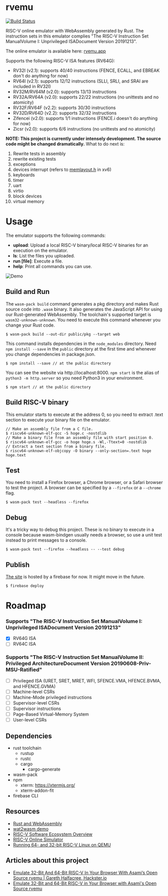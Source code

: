 # rvemu
[![Build Status](https://travis-ci.com/d0iasm/rvemu.svg?branch=master)](https://travis-ci.com/d0iasm/rvemu)  

RISC-V online emulator with WebAssembly generated by Rust. The instruction sets in this emulator complies "The RISC-V Instruction Set ManualVolume I: Unprivileged ISADocument Version 20191213".

The online emulator is available here: [rvemu.app](https://rvemu.app/)

Supports the following RISC-V ISA features (RV64G):
- RV32I (v2.1): supports 40/40 instructions (FENCE, ECALL, and EBREAK don't do anything for now)
- RV64I (v2.1): supports 12/12 instructions (SLLI, SRLI, and SRAI are included in RV32I)
- RV32M/RV64M (v2.0): supports 13/13 instructions
- RV32A/RV64A (v2.0): supports 22/22 instructions (no unittests and no atomicity)
- RV32F/RV64F (v2.2): supports 30/30 instructions
- RV32D/RV64D (v2.2): supports 32/32 instructions
- Zifencei (v2.0): supports 1/1 instructions (FENCE.i doesn't do anything for now)
- Zicsr (v2.0): supports 6/6 instructions (no unittests and no atomicity)

__NOTE: This project is currently under intensely development. The source code might be changed dramatically.__
What to do next is:
1. Rewrite tests in assembly
  1. rewrite existing tests
  2. exceptions
2. devices interrupt (refers to
   [memlayout.h](https://github.com/mit-pdos/xv6-riscv/blob/37df68e5dedbf2a26c2bf0bdae090b206ce78b48/kernel/memlayout.h) in xv6)
  1. keyboards
  2. timer
  3. uart
  4. virtio
  5. block devices
3. virtual memory

# Usage
The emulator supports the following commands:
- __upload__: Upload a local RISC-V binary/local RISC-V binaries for an execution on the emulator.
- __ls__: List the files you uploaded.
- __run [file]__: Execute a file.
- __help__: Print all commands you can use.

![Demo](https://raw.githubusercontent.com/d0iasm/rvemu/master/demo.gif)

## Build and Run
The `wasm-pack build` command generates a pkg directory and makes Rust source code into `.wasm` binary. It also generates the JavaScript API for using our Rust-generated WebAssembly. The toolchain's supported target is `wasm32-unknown-unknown`.
You need to execute this command whenever you change your Rust code.
```
$ wasm-pack build --out-dir public/pkg --target web
```

This command installs dependencies in the `node_modules` directory. Need `npm install --save` in the `public` directory at the first time and whenever you change dependencies in package.json.
```
$ npm install --save // at the public directory
```

You can see the website via http://localhost:8000. `npm start` is the alias of `python3 -m http.server` so you need Python3 in your environment.
```
$ npm start // at the public directory
```

## Build RISC-V binary
This emulator starts to execute at the address 0, so you need to extract .text section to execute your binary file on the emulator.
```
// Make an assembly file from a C file.
$ riscv64-unknown-elf-gcc -S hoge.c -nostdlib
// Make a binary file from an assembly file with start position 0.
$ riscv64-unknown-elf-gcc -o hoge hoge.s -Wl,-Ttext=0 -nostdlib
// Extract a text section from a binary file.
$ riscv64-unknown-elf-objcopy -O binary --only-section=.text hoge hoge.text
```

## Test
You need to install a Firefox browser, a Chrome browser, or a Safari browser to test the project. A browser can be specified by a `--firefox` or a `--chrome` flag.
```
$ wasm-pack test --headless --firefox
```

## Debug
It's a tricky way to debug this project. These is no binary to execute in a console because wasm-bindgen usually needs a browser, so use a unit test instead to print messages to a console.
```
$ wasm-pack test --firefox --headless -- --test debug
```

## Publish
[The site](https://rvemu.app/) is hosted by a firebase for now. It might move in the future.
```
$ firebase deploy
```

# Roadmap
### Supports "The RISC-V Instruction Set ManualVolume I: Unprivileged ISADocument Version 20191213"
- [x] RV64G ISA
- [ ] RV64C ISA

### Supports "The RISC-V Instruction Set ManualVolume II: Privileged ArchitectureDocument Version 20190608-Priv-MSU-Ratified"
- [ ] Privileged ISA (URET, SRET, MRET, WFI, SFENCE.VMA, HFENCE.BVMA, and HFENCE.GVMA)
- [ ] Machine-level CSRs
- [ ] Machine-Mode privileged instructions
- [ ] Supervisor-level CSRs
- [ ] Supervisor instructions
- [ ] Page-Based Virtual-Memory System
- [ ] User-level CSRs

## Dependencies
- rust toolchain
  - rustup
  - rustc
  - cargo
    - cargo-generate
- wasm-pack
- npm
  - xterm: https://xtermjs.org/
  - xterm-addon-fit
- firebase CLI

## Resources
- [Rust and WebAssembly](https://rustwasm.github.io/docs/book/introduction.html)
- [wat2wasm demo](https://webassembly.github.io/wabt/demo/wat2wasm/)
- [RISC-V Software Ecosystem Overview](https://riscv.org/software-status/)
- [RISC-V Online Simulator](https://www.kvakil.me/venus/)
- [Running 64- and 32-bit RISC-V Linux on QEMU](https://risc-v-getting-started-guide.readthedocs.io/en/latest/linux-qemu.html)

## Articles about this project
- [Emulate 32-Bit And 64-Bit RISC-V In Your Browser With Asami’s Open Source rvemu | Gareth Halfacree, Hackster.io](https://riscv.org/2020/01/emulate-32-bit-and-64-bit-risc-v-in-your-browser-with-asamis-open-source-rvemu-gareth-halfacree-hackster-io/)
- [Emulate 32-Bit and 64-Bit RISC-V in Your Browser with Asami's Open Source rvemu](https://www.hackster.io/news/emulate-32-bit-and-64-bit-risc-v-in-your-browser-with-asami-s-open-source-rvemu-b783f672e463)

